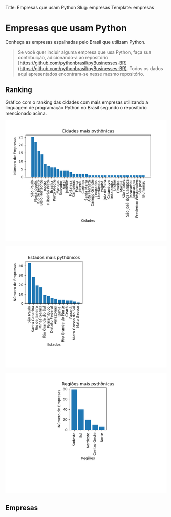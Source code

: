 Title: Empresas que usam Python
Slug: empresas
Template: empresas


# Empresas que usam Python

Conheça as empresas espalhadas pelo Brasil que utilizam Python.

> Se você quer incluir alguma empresa que usa Python, faça sua contribuição, adicionando-a ao repositório [https://github.com/pythonbrasil/pyBusinesses-BR](https://github.com/pythonbrasil/pyBusinesses-BR). Todos os dados aqui apresentados encontram-se nesse mesmo repositório.


## Ranking

Gráfico com o ranking das cidades com mais empresas utilizando a linguagem de programação Python no Brasil segundo o repositório mencionado acima.

![cidades](https://raw.githubusercontent.com/pythonbrasil/pyBusinesses-BR/master/ranking/ranking_cities.png)

![estados](https://raw.githubusercontent.com/pythonbrasil/pyBusinesses-BR/master/ranking/ranking_states.png)

![regiões](https://raw.githubusercontent.com/pythonbrasil/pyBusinesses-BR/master/ranking/ranking_regions.png)

## Empresas
